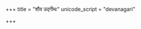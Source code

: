 +++
title = "शौव उद्गीथः"
unicode_script = "devanagari"

+++
<div class="js_include" url="/vedAH_sAma/tANDyam/ChAndogyopaniShat/vishvAsa-prastutiH/shauva_udgIthaH/"  newLevelForH1="1" includeTitle="true"> </div>